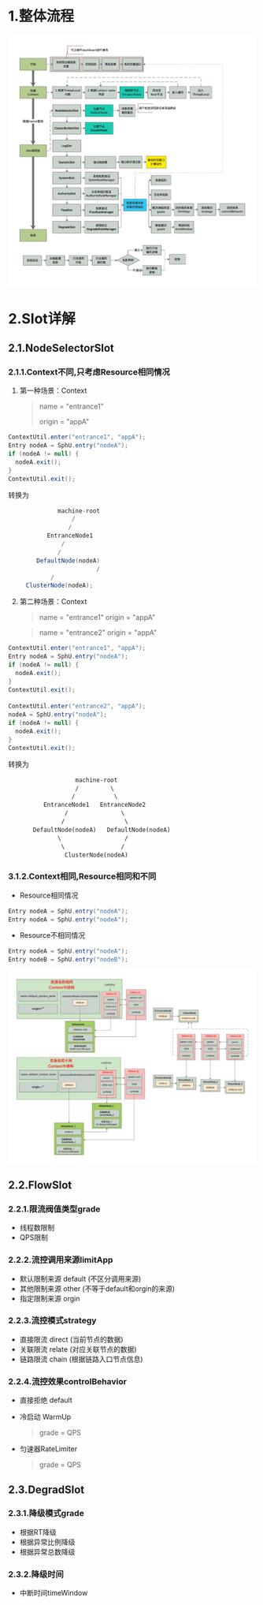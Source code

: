 # 1.整体流程

<img src="/images/Sentinel 核心流程.png">

# 2.Slot详解

## 2.1.NodeSelectorSlot

### 2.1.1.Context不同,只考虑Resource相同情况

1. 第一种场景：Context 

   > name = "entrance1"
   >
   > origin = "appA"

```java
ContextUtil.enter("entrance1", "appA");
Entry nodeA = SphU.entry("nodeA");
if (nodeA != null) {
  nodeA.exit();
}
ContextUtil.exit();
```

转换为

```java
              machine-root
                  /
                 /
           EntranceNode1
               /
              /
        DefaultNode(nodeA)
						 /
            /
     ClusterNode(nodeA);
```

2. 第二种场景：Context

   > name = "entrance1" origin = "appA"

   > name = "entrance2" origin = "appA"

```java
ContextUtil.enter("entrance1", "appA");
Entry nodeA = SphU.entry("nodeA");
if (nodeA != null) {
  nodeA.exit();
}
ContextUtil.exit();

ContextUtil.enter("entrance2", "appA");
nodeA = SphU.entry("nodeA");
if (nodeA != null) {
  nodeA.exit();
}
ContextUtil.exit();
```

转换为

```xml
                   machine-root
                   /         \
                  /           \
          EntranceNode1   EntranceNode2
                /               \
               /                 \
       DefaultNode(nodeA)   DefaultNode(nodeA)
              \                  /
               \                /  
                ClusterNode(nodeA)
```

### 3.1.2.Context相同,Resource相同和不同

* Resource相同情况

```java
Entry nodeA = SphU.entry("nodeA");
Entry nodeA = SphU.entry("nodeA");
```

* Resource不相同情况

```java
Entry nodeA = SphU.entry("nodeA");
Entry nodeB = SphU.entry("nodeB");
```

<img src="/images/Sentinel Resource场景.png">

## 2.2.FlowSlot

### 2.2.1.限流阀值类型grade

* 线程数限制
* QPS限制

### 2.2.2.流控调用来源limitApp

* 默认限制来源 default (不区分调用来源)
* 其他限制来源 other (不等于default和orgin的来源)
* 指定限制来源 orgin

### 2.2.3.流控模式strategy

* 直接限流 direct (当前节点的数据)
* 关联限流 relate (对应关联节点的数据)
* 链路限流 chain (根据链路入口节点信息)

### 2.2.4.流控效果controlBehavior

* 直接拒绝 default

* 冷启动 WarmUp

  > grade = QPS

* 匀速器RateLimiter

  >grade = QPS

## 2.3.DegradSlot

### 2.3.1.降级模式grade

* 根据RT降级
* 根据异常比例降级
* 根据异常总数降级

### 2.3.2.降级时间

* 中断时间timeWindow
